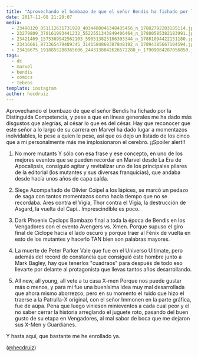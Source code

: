 ```yaml
---
title: "Aprovechando el bombazo de que el señor Bendis ha fichado por la Distinguida Competencia, y pese a que en líneas generales me ha dado más disgustos que alegrías, al césar lo que es del césar"
date: 2017-11-08 21:29:07
media: 
  - 23498120_851112631731920_4034480046348435456_n_17882792203185114.jpg
  - 23279809_370161993441232_5522551343849406464_n_17880585382183991.jpg
  - 23421469_1575369942562103_590513825166393344_n_17881094422151180.jpg
  - 23416661_873365479489345_3141584868387848192_n_17894385667104594.jpg
  - 23416675_1918855288365606_2443138042626572288_n_17909084287056850.jpg
tags: 
  - dc
  - marvel
  - bendis
  - comics
  - tebeos
template: instagram
author: hecdruiz
---
```


Aprovechando el bombazo de que el señor Bendis ha fichado por la Distinguida Competencia, y pese a que en líneas generales me ha dado más disgustos que alegrías, al césar lo que es del césar. Hay que reconocer que este señor a lo largo de su carrera en Marvel ha dado lugar a momentazos inolvidables, le pese a quien le pese, así que os dejo un listado de los cinco que a mi personalmente más me implosionaron el cerebro. ¡¡Spoiler alert!!


1. No more mutants
Y sólo con esa frase y ese concepto, en uno de los mejores eventos que se pueden recordar en Marvel desde La Era de Apocalípsis, consiguió agitar y revitalizar uno de los principales pilares de la editorial (los mutantes y sus diversas franquicias), que andaba desde hacía unos años de capa caída.


2. Siege
Acompañado de Olivier Coipel a los lápices, se marcó un pedazo de saga con tantos momentazos como hacía tiempo que no se recordaba. Ares contra el Vigía, Thor contra el Vigía, la destrucción de Asgard, la vuelta del Capi.. Imprescindible es poco.


3. Dark Phoenix Cyclops
Bombazo final a toda la época de Bendis en los Vengadores con el evento Avengers vs. Xmen. Porque supuso el giro final de Cíclope hacia el lado oscuro y porque traer al Fénix de vuelta en esto de los mutantes y hacerlo TAN bien son palabras mayores.


4. La muerte de Peter Parker
Vale que fue en el Universo Ultimate, pero además del record de constancia que consiguió este hombre junto a Mark Bagley, hay que tenerlos "cuadraos" para después de todo eso llevarte por delante al protagonista que llevas tantos años desarrollando.


5. All new, all young, all vete a tu casa X-men
Porque nos puede gustar más o menos, y para mi fue una buenísima idea muy mal desarrollada que ahora mismo aborrezco, pero en su momento el ruido que hizo el traerse a la Patrulla-X original, con el señor Immonen en la parte gráfica, fue de aúpa. Pena que luego viniesen minieventos a cada cual peor y el no saber cerrar la historia arreglando el juguete roto, pasando del buen gusto de su etapa en Vengadores, al mal sabor de boca que me dejaron sus X-Men y Guardianes.


Y hasta aquí, que bastante me he enrollado ya.


([@hecdruiz](https://instagram.com/hecdruiz))
